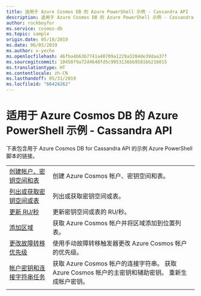 ```yaml
---
title: 适用于 Azure Cosmos DB 的 Azure PowerShell 示例 - Cassandra API
description: 适用于 Azure Cosmos DB 的 Azure PowerShell 示例 - Cassandra API
author: rockboyfor
ms.service: cosmos-db
ms.topic: sample
origin.date: 05/18/2019
ms.date: 06/03/2019
ms.author: v-yeche
ms.openlocfilehash: 46fba4b63b7741a40709a1229a3204de39daa37f
ms.sourcegitcommit: 10458f9a72d4648fd5c9953136bb9581bb216015
ms.translationtype: HT
ms.contentlocale: zh-CN
ms.lasthandoff: 05/31/2019
ms.locfileid: "66424262"
---
```

# <a name="azure-powershell-samples-for-azure-cosmos-db---cassandra-api"></a>适用于 Azure Cosmos DB 的 Azure PowerShell 示例 - Cassandra API

下表包含用于 Azure Cosmos DB for Cassandra API 的示例 Azure PowerShell 脚本的链接。

| | |
|---|---|
|[创建帐户、密钥空间和表](scripts/powershell/cassandra/ps-cassandra-create.md)| 创建 Azure Cosmos 帐户、密钥空间和表。 |
|[列出或获取密钥空间或表](scripts/powershell/cassandra/ps-cassandra-list-get.md)| 列出或获取密钥空间或表。 |
|[更新 RU/秒](scripts/powershell/cassandra/ps-cassandra-ru-update.md)| 更新密钥空间或表的 RU/秒。 |
|[添加区域](scripts/powershell/common/ps-account-update.md)| 获取 Azure Cosmos 帐户并将区域添加到位置列表。 |
|[更改故障转移优先级](scripts/powershell/common/ps-account-failover-priority-update.md)| 使用手动故障转移触发器更改 Azure Cosmos 帐户的优先级。 |
|[帐户密钥和连接字符串任务](scripts/powershell/common/ps-account-keys-connection-strings.md)| 获取 Azure Cosmos 帐户的连接字符串。 获取 Azure Cosmos 帐户的主密钥和辅助密钥。 重新生成帐户密钥。 |
|||

<!--Update_Description: new articles on powershell samples cassandra -->
<!--ms.date: 06/03/2019-->
